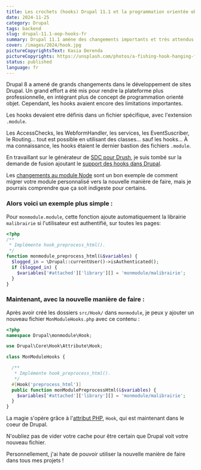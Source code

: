 ```yaml
---
title: Les crochets (hooks) Drupal 11.1 et la programmation orientée objet.
date: 2024-11-25
category: Drupal
tags: backend
slug: drupal-11.1-oop-hooks-fr
summary: Drupal 11.1 amène des changements importants et très attendus aux hooks.
cover: /images/2024/hook.jpg
pictureCopyrightsText: Kasia Derenda
pictureCopyrights: https://unsplash.com/photos/a-fishing-hook-hanging-from-the-side-of-a-boat-Fl3Rf_t8dMs
status: published
language: fr
---
```

Drupal 8 a amené de grands changements dans le développement de sites Drupal.
Un grand effort a été mis pour rendre la plateforme plus professionnelle, en intégrant plus de concept de programmation orienté objet.
Cependant, les hooks avaient encore des limitations importantes.

Les hooks devaient etre définis dans un fichier spécifique, avec l'extension `.module`.

Les AccessChecks, les WebformHandler, les services, les EventSuscriber, le Routing... tout est possible en utilisant des classes... sauf les hooks...
À ma connaissance, les hooks étaient le dernier bastion des fichiers `.module`. 

En travaillant sur le générateur de [SDC pour Drush](https://pierre-paul.com/blog/drush-generators), je suis tombé sur la demande de fusion ajoutant le [support des hooks dans Drupal](https://git.drupalcode.org/project/drupal/-/commit/1584d2c9f2e6718034f5c7c051d702a75a5dae62).

Les [changements au module Node](https://git.drupalcode.org/project/drupal/-/commit/1584d2c9f2e6718034f5c7c051d702a75a5dae62?page=2) sont un bon exemple de comment migrer votre module personnalisé vers la nouvelle manière de faire,
mais je pourrais comprendre que ça soit indigeste pour certains.

### Alors voici un exemple plus simple :

Pour `monmodule.module`, cette fonction ajoute automatiquement la librairie `malibrairie` si l'utilisateur est authentifié, sur toutes les pages:

```php
<?php
/**
 * Implémente hook_preprocess_html().
 */
function monmodule_preprocess_html(&$variables) {
  $logged_in = \Drupal::currentUser()->isAuthenticated();
  if ($logged_in) {
    $variables['#attached']['library'][] = 'monmodule/malibrairie';
  }
}
```

### Maintenant, avec la nouvelle manière de faire :

Après avoir créé les dossiers `src/Hook/` dans `monmodule`, je peux y ajouter un nouveau fichier `MonModuleHooks.php` avec ce contenu :

```php 
<?php
namespace Drupal\monmodule\Hook;

use Drupal\Core\Hook\Attribute\Hook;

class MonModuleHooks {

  /**
   * Implémente hook_preprocess_html().
   */
  #[Hook('preprocess_html')]
  public function monModulePreprocessHtml(&$variables) {
    $variables['#attached']['library'][] = 'monmodule/malibrairie';
  }
}
```

La magie s'opère grâce à l'[attribut PHP](https://stitcher.io/blog/attributes-in-php-8), `Hook`, qui est maintenant dans le coeur de Drupal.

N'oubliez pas de vider votre cache pour être certain que Drupal voit votre nouveau fichier.

Personnellement, j'ai hate de pouvoir utiliser la nouvelle manière de faire dans tous mes projets !
